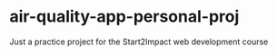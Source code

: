 # air-quality-app-personal-proj
Just a practice project for the Start2Impact web development course
